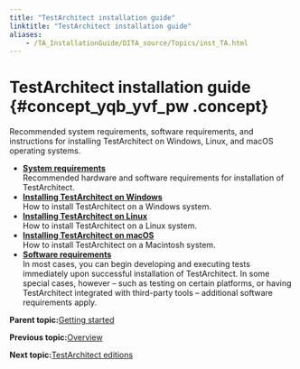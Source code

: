 ```yaml
--- 
title: "TestArchitect installation guide"
linktitle: "TestArchitect installation guide"
aliases: 
    - /TA_InstallationGuide/DITA_source/Topics/inst_TA.html
---
```

# TestArchitect installation guide {#concept_yqb_yvf_pw .concept}

Recommended system requirements, software requirements, and instructions for installing TestArchitect on Windows, Linux, and macOS operating systems.

-   **[System requirements](../../../TA_ReleaseNotes/DITA_source/System_Requirements.html)**  
Recommended hardware and software requirements for installation of TestArchitect.
-   **[Installing TestArchitect on Windows](../../../TA_InstallationGuide/DITA_source/Topics/inst_TA_Windows.html)**  
How to install TestArchitect on a Windows system.
-   **[Installing TestArchitect on Linux](../../../TA_InstallationGuide/DITA_source/Topics/inst_TA_Linux.html)**  
How to install TestArchitect on a Linux system.
-   **[Installing TestArchitect on macOS](../../../TA_InstallationGuide/DITA_source/Topics/inst_TA_macOS.html)**  
How to install TestArchitect on a Macintosh system.
-   **[Software requirements](../../../TA_ReleaseNotes/DITA_source/Software_Requirements.html)**  
In most cases, you can begin developing and executing tests immediately upon successful installation of TestArchitect. In some special cases, however – such as testing on certain platforms, or having TestArchitect integrated with third-party tools – additional software requirements apply.

**Parent topic:**[Getting started](../../../TA_Help/Topics/Getting_started.html)

**Previous topic:**[Overview](../../../TA_Help/Topics/Getting_started_overview.html)

**Next topic:**[TestArchitect editions](../../../TA_ReleaseNotes/DITA_source/TA_Editions_features.html)

